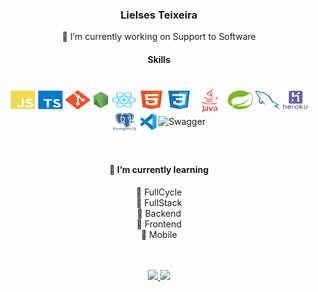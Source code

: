 <div align="center">
	
### Lielses Teixeira

🔭 I’m currently working on Support to Software


#### Skills

<div style="display: inline_block"><br>
  <img align="center" alt="Js" height="30" width="40"  src="https://raw.githubusercontent.com/devicons/devicon/master/icons/javascript/javascript-plain.svg">
  <img align="center" alt="Ts" height="30" width="40" src="https://raw.githubusercontent.com/devicons/devicon/master/icons/typescript/typescript-plain.svg">
		<img align="center" alt="git" height="30" width="40"  src="https://raw.githubusercontent.com/devicons/devicon/master/icons/git/git-plain.svg">
	<img align="center" alt="Node.js" width="26px" src="https://raw.githubusercontent.com/github/explore/80688e429a7d4ef2fca1e82350fe8e3517d3494d/topics/nodejs/nodejs.png" />
  <img align="center" alt="React" height="30" width="40" src="https://raw.githubusercontent.com/devicons/devicon/master/icons/react/react-original.svg">
  <img align="center" alt="HTML" height="30" width="40" src="https://raw.githubusercontent.com/devicons/devicon/master/icons/html5/html5-original.svg">
  <img align="center" alt="CSS" height="30" width="40" src="https://raw.githubusercontent.com/devicons/devicon/master/icons/css3/css3-original.svg">
  <img align="center" alt="Java" height="40" width="50" src="https://github.com/devicons/devicon/blob/master/icons/java/java-plain-wordmark.svg">
  <img align="center" alt="Spring" height="30" width="40" src="https://raw.githubusercontent.com/devicons/devicon/master/icons/spring/spring-original.svg">
  <img align="center" alt="MySQL" height="30" width="40" src="https://raw.githubusercontent.com/devicons/devicon/master/icons/mysql/mysql-original.svg">
	<img align="center" alt="Heroku" height="30" width="40" src="https://raw.githubusercontent.com/devicons/devicon/master/icons/heroku/heroku-plain-wordmark.svg">
	<img align="center" alt="Heroku" height="30" width="40" src="https://raw.githubusercontent.com/devicons/devicon/master/icons/postgresql/postgresql-plain-wordmark.svg">
  <img align="center" alt="Visual Studio Code" width="26px" src="https://raw.githubusercontent.com/github/explore/80688e429a7d4ef2fca1e82350fe8e3517d3494d/topics/visual-studio-code/visual-studio-code.png" />
	 <img align="center" alt="Swagger" height="40" width="80px" src="https://static1.smartbear.co/swagger/media/assets/images/swagger_logo.svg">
	</div>
	
	

<br />
<br />


#### 🌱 I’m currently learning

🔭 FullCycle <br />   🔭 FullStack <br />   🔭 Backend <br />   🔭 Frontend <br />   🔭 Mobile

<br />
<br />

<div align="center">
  <a href="https://github.com/LyhTeixeirah">
  <img height="150em" src="https://github-readme-stats.vercel.app/api?username=LyhTeixeirah&show_icons=true&theme=midnight-purple&include_all_commits=true&count_private=true"/>
  <img height="150em" src="https://github-readme-stats.vercel.app/api/top-langs/?username=LyhTeixeirah&layout=compact&langs_count=7&theme=midnight-purple"/>
</div>
	

